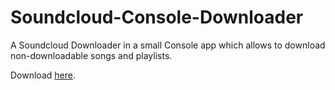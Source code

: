 Soundcloud-Console-Downloader
=============================

A Soundcloud Downloader in a small Console app which allows to download non-downloadable songs and playlists.

Download [here](https://github.com/instance01/Soundcloud-Console-Downloader/releases).
